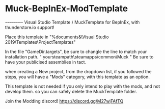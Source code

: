 # Muck-BepInEx-ModTemplate


--------- Visual Studio Template / MuckTemplate for BepInEx, with thunderstore.io support!

Place this template in "%documents&\Visual Studio 2019\Templates\ProjectTemplates"

In the file "GameDir.targets", be sure to changle the line to match your installation path. " <GameDir>yoursteampath\steamapps\common\Muck</GameDir> "
Be sure to have your publicised assemblies in tact.

when creating a New project, from the dropdown list, if you followed the steps, you will have a "Mods" category, with this template as an option.


This template is not needed if you only intend to play with the mods, and not develop them. so you can safely delete the MuckTemplate folder.

Join the Modding discord! https://discord.gg/M27wjFAfTQ
